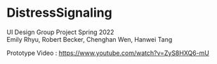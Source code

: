 # DistressSignaling
UI Design Group Project Spring 2022 <br>
Emily Rhyu, Robert Becker, Chenghan Wen, Hanwei Tang <br>

Prototype Video : https://www.youtube.com/watch?v=ZyS8HXQ6-mU

